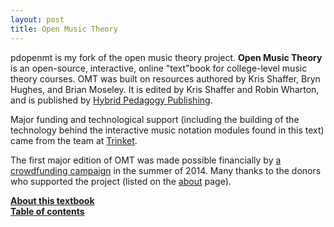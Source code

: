 ```yaml
---
layout: post
title: Open Music Theory
---
```

pdopenmt is my fork of the open music theory project. 
**Open Music Theory** is an open-source, interactive, online "text"book for college-level music theory courses. OMT was built on resources authored by Kris Shaffer, Bryn Hughes, and Brian Moseley. It is edited by Kris Shaffer and Robin Wharton, and is published by [Hybrid Pedagogy Publishing](http://www.hybridpedagogy.org/#publishing). 

Major funding and technological support (including the building of the technology behind the interactive music notation modules found in this text) came from the team at [Trinket](http://www.trinket.io).

The first major edition of OMT was made possible financially by [a crowdfunding campaign](http://www.hybridpedagogy.com/page-two/open-interactive-music-theory-textbook-campaign-update/) in the summer of 2014. Many thanks to the donors who supported the project (listed on the [about](about.html) page).

[**About this textbook**](about.html)  
[**Table of contents**](contents.html)
